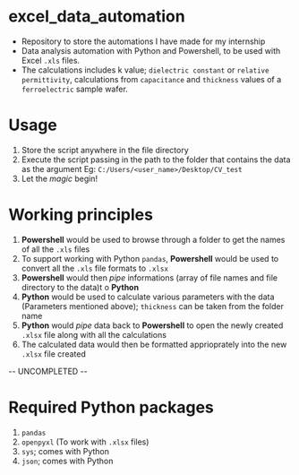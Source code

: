 # excel_data_automation
- Repository to store the automations I have made for my internship
- Data analysis automation with Python and Powershell, to be used with Excel `.xls` files.
- The calculations includes k value; `dielectric constant` or `relative permittivity`, calculations from `capacitance` and `thickness` values of a `ferroelectric` sample wafer.

# Usage
1. Store the script anywhere in the file directory
2. Execute the script passing in the path to the folder that contains the data as the argument Eg: `C:/Users/<user_name>/Desktop/CV_test`
3. Let the *magic* begin!

# Working principles
1. **Powershell** would be used to browse through a folder to get the names of all the `.xls` files  
2. To support working with Python `pandas`, **Powershell** would be used to convert all the `.xls` file formats to `.xlsx`
3. **Powershell** would then *pipe* informations (array of file names and file directory to the data)t o **Python**
4. **Python** would be used to calculate various parameters with the data (Parameters mentioned above); `thickness` can be taken from the folder name
5. **Python** would *pipe* data back to **Powershell** to open the newly created `.xlsx` file along with all the calculations
6. The calculated data would then be formatted apprioprately into the new `.xlsx` file created

-- UNCOMPLETED --

# Required Python packages
1. `pandas`
2. `openpyxl` (To work with `.xlsx` files)
3. `sys`; comes with Python
4. `json`; comes with Python
